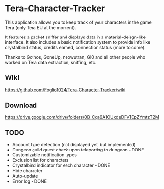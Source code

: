 # Tera-Character-Tracker
This application allows you to keep track of your characters in the game Tera (only Tera EU at the moment).  

It features a packet sniffer and displays data in a material-deisgn-like interface. It also includes a basic notification system to provide info like crystalbind status, credits earned, connection status (more to come).  

Thanks to Gothos, GoneUp, neowutran, GI0 and all other people who worked on Tera data extraction, sniffing, etc.  

## **Wiki**
https://github.com/Foglio1024/Tera-Character-Tracker/wiki

## **Download**
https://drive.google.com/drive/folders/0B_Cqa6A1OUxdeDFvTEpZYmtzT2M

## TODO
* Account type detection (not displayed yet, but implemented)
* Dungeon guild quest check upon teleporting to dungeon - DONE
* Customizable notification types
* Exclusion list for characters
* Crystalbind indicator for each character - DONE
* Hide character
* Auto-update
* Error log - DONE
